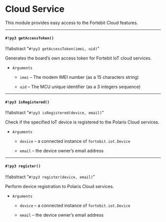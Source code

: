 # Cloud Service

This module provides easy access to the Fortebit Cloud features.


---
#### `#!py3 getAccessToken()`

!!!abstract "`#!py3 getAccessToken(imei, uid)`"

Generates the board’s own access token for Fortebit IoT cloud services.


* ```Arguments```

    
    * ```imei``` – The modem IMEI number (as a 15 characters string)


    * ```uid``` – The MCU unique identifier (as a 3 integers sequence)



---
#### `#!py3 isRegistered()`

!!!abstract "`#!py3 isRegistered(device, email)`"

Check if the specified IoT device is registered to the Polaris Cloud services.


* ```Arguments```

    
    * ```device``` – a connected instance of `fortebit.iot.Device`


    * ```email``` – the device owner’s email address



---
#### `#!py3 register()`

!!!abstract "`#!py3 register(device, email)`"

Perform device registration to Polaris Cloud services.


* ```Arguments```

    
    * ```device``` – a connected instance of `fortebit.iot.Device`


    * ```email``` – the device owner’s email address
